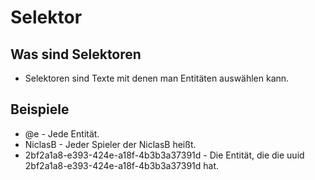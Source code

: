 # Selektor
## Was sind Selektoren
* Selektoren sind Texte mit denen man Entitäten auswählen kann.
## Beispiele
* @e - Jede Entität.
* NiclasB - Jeder Spieler der NiclasB heißt.
* 2bf2a1a8-e393-424e-a18f-4b3b3a37391d - Die Entität, die die uuid 2bf2a1a8-e393-424e-a18f-4b3b3a37391d hat.
